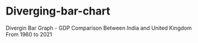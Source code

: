 # Diverging-bar-chart

Divergin Bar Graph - GDP Comparison Between India and United Kingdom From 1960 to 2021 

